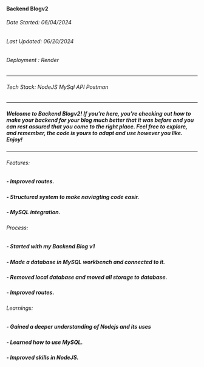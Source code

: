 #### Backend Blogv2

###### Date Started: 06/04/2024

###### Last Updated: 06/20/2024

###### Deployment : Render


---

###### Tech Stack: NodeJS MySql API Postman

---

##### Welcome to Backend Blogv2! If you're here, you're checking out how to make your backend for your blog much better that it was before and you can rest assured that you come to the right place. Feel free to explore, and remember, the code is yours to adapt and use however you like. Enjoy!

---


###### Features:

##### - Improved routes.

##### - Structured system to make naviagting code easir.

##### - MySQL integration.


###### Process:

##### - Started with my Backend Blog v1

##### - Made a database in MySQL workbench and connected to it.

##### - Removed local database and moved all storage to database.

##### - Improved routes.

###### Learnings:

##### - Gained a deeper understanding of Nodejs and its uses

##### - Learned how to use MySQL.

##### - Improved skills in NodeJS.

